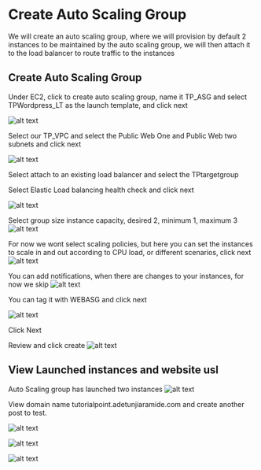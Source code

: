 # Create Auto Scaling Group

We will create an auto scaling group, where we will provision by default 2 instances to be maintained by the auto scaling group, we will then attach it to the load balancer to route traffic to the instances

## Create Auto Scaling Group

Under EC2, click to create auto scaling group, name it TP_ASG and select TPWordpress_LT as the launch template, and click next

![alt text](https://adetunjiaramide.s3.amazonaws.com/images/aws/three-tier-wordpress/ASG_Name.png)


Select our TP_VPC and select the Public Web One and Public Web two subnets and click next

![alt text](https://adetunjiaramide.s3.amazonaws.com/images/aws/three-tier-wordpress/ASG_network.png)


Select attach to an existing load balancer and select the TPtargetgroup


Select Elastic Load balancing health check and click next

![alt text](https://adetunjiaramide.s3.amazonaws.com/images/aws/three-tier-wordpress/ASG_health.png)


Select group size instance capacity, desired 2, minimum 1, maximum 3
![alt text](https://adetunjiaramide.s3.amazonaws.com/images/aws/three-tier-wordpress/ASG_size.png)


For now we wont select scaling policies, but here you can set the instances to scale in and out according to CPU load, or different scenarios, click next
![alt text](https://adetunjiaramide.s3.amazonaws.com/images/aws/three-tier-wordpress/ASG_scaling.png)


You can add notifications, when there are changes to your instances, for now we skip
![alt text](https://adetunjiaramide.s3.amazonaws.com/images/aws/three-tier-wordpress/ASG_notification.png)


You can tag it with WEBASG and click next

![alt text](https://adetunjiaramide.s3.amazonaws.com/images/aws/three-tier-wordpress/ASG_tag.png)

Click Next

Review and click create
![alt text](https://adetunjiaramide.s3.amazonaws.com/images/aws/three-tier-wordpress/ASG_setup.png)


## View Launched instances and website usl

Auto Scaling group has launched two instances
![alt text](https://adetunjiaramide.s3.amazonaws.com/images/aws/three-tier-wordpress/launch_ASG.png)


View domain name tutorialpoint.adetunjiaramide.com and create another post to test.

![alt text](https://adetunjiaramide.s3.amazonaws.com/images/aws/three-tier-wordpress/final_domain_two.png)

![alt text](https://adetunjiaramide.s3.amazonaws.com/images/aws/three-tier-wordpress/final_domain.png)


![alt text](https://adetunjiaramide.s3.amazonaws.com/images/aws/three-tier-wordpress/final_domain_three.png)















